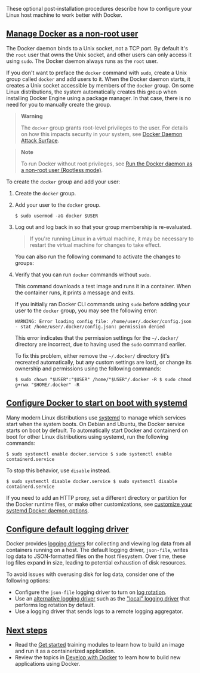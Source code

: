 These optional post-installation procedures describe how to configure your Linux host machine to work better with Docker.

## [Manage Docker as a non-root user](https://docs.docker.com/engine/install/linux-postinstall/#manage-docker-as-a-non-root-user)

The Docker daemon binds to a Unix socket, not a TCP port. By default it's the `root` user that owns the Unix socket, and other users can only access it using `sudo`. The Docker daemon always runs as the `root` user.

If you don't want to preface the `docker` command with `sudo`, create a Unix group called `docker` and add users to it. When the Docker daemon starts, it creates a Unix socket accessible by members of the `docker` group. On some Linux distributions, the system automatically creates this group when installing Docker Engine using a package manager. In that case, there is no need for you to manually create the group.

> **Warning**
> 
> The `docker` group grants root-level privileges to the user. For details on how this impacts security in your system, see [Docker Daemon Attack Surface](https://docs.docker.com/engine/security/#docker-daemon-attack-surface).

> **Note**
> 
> To run Docker without root privileges, see [Run the Docker daemon as a non-root user (Rootless mode)](https://docs.docker.com/engine/security/rootless/).

To create the `docker` group and add your user:

1.  Create the `docker` group.
    
2.  Add your user to the `docker` group.
    
    ```console
    $ sudo usermod -aG docker $USER
    ```
    
3.  Log out and log back in so that your group membership is re-evaluated.
    
    > If you're running Linux in a virtual machine, it may be necessary to restart the virtual machine for changes to take effect.
    
    You can also run the following command to activate the changes to groups:
    
4.  Verify that you can run `docker` commands without `sudo`.
    
    This command downloads a test image and runs it in a container. When the container runs, it prints a message and exits.
    
    If you initially ran Docker CLI commands using `sudo` before adding your user to the `docker` group, you may see the following error:
    
    ```none
    WARNING: Error loading config file: /home/user/.docker/config.json - stat /home/user/.docker/config.json: permission denied
    ```
    
    This error indicates that the permission settings for the `~/.docker/` directory are incorrect, due to having used the `sudo` command earlier.
    
    To fix this problem, either remove the `~/.docker/` directory (it's recreated automatically, but any custom settings are lost), or change its ownership and permissions using the following commands:
    
    ```console
    $ sudo chown "$USER":"$USER" /home/"$USER"/.docker -R $ sudo chmod g+rwx "$HOME/.docker" -R
    ```
    

## [Configure Docker to start on boot with systemd](https://docs.docker.com/engine/install/linux-postinstall/#configure-docker-to-start-on-boot-with-systemd)

Many modern Linux distributions use [systemd](https://docs.docker.com/config/daemon/systemd/) to manage which services start when the system boots. On Debian and Ubuntu, the Docker service starts on boot by default. To automatically start Docker and containerd on boot for other Linux distributions using systemd, run the following commands:

```console
$ sudo systemctl enable docker.service $ sudo systemctl enable containerd.service
```

To stop this behavior, use `disable` instead.

```console
$ sudo systemctl disable docker.service $ sudo systemctl disable containerd.service
```

If you need to add an HTTP proxy, set a different directory or partition for the Docker runtime files, or make other customizations, see [customize your systemd Docker daemon options](https://docs.docker.com/config/daemon/systemd/).

## [Configure default logging driver](https://docs.docker.com/engine/install/linux-postinstall/#configure-default-logging-driver)

Docker provides [logging drivers](https://docs.docker.com/config/containers/logging/) for collecting and viewing log data from all containers running on a host. The default logging driver, `json-file`, writes log data to JSON-formatted files on the host filesystem. Over time, these log files expand in size, leading to potential exhaustion of disk resources.

To avoid issues with overusing disk for log data, consider one of the following options:

-   Configure the `json-file` logging driver to turn on [log rotation](https://docs.docker.com/config/containers/logging/json-file/).
-   Use an [alternative logging driver](https://docs.docker.com/config/containers/logging/configure/#configure-the-default-logging-driver) such as the ["local" logging driver](https://docs.docker.com/config/containers/logging/local/) that performs log rotation by default.
-   Use a logging driver that sends logs to a remote logging aggregator.

## [Next steps](https://docs.docker.com/engine/install/linux-postinstall/#next-steps)

-   Read the [Get started](https://docs.docker.com/get-started/) training modules to learn how to build an image and run it as a containerized application.
-   Review the topics in [Develop with Docker](https://docs.docker.com/develop/) to learn how to build new applications using Docker.